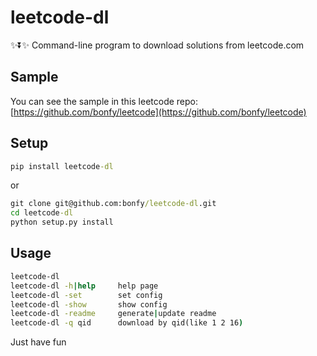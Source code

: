 # leetcode-dl
:sparkles::arrow_double_down::sparkles: Command-line program to download solutions from leetcode.com

## Sample

You can see the sample in this leetcode repo: [https://github.com/bonfy/leetcode](https://github.com/bonfy/leetcode)

## Setup

```cmd
pip install leetcode-dl
```

or 

```cmd
git clone git@github.com:bonfy/leetcode-dl.git
cd leetcode-dl
python setup.py install
```

## Usage

```cmd
leetcode-dl
leetcode-dl -h|help     help page
leetcode-dl -set        set config
leetcode-dl -show       show config
leetcode-dl -readme     generate|update readme
leetcode-dl -q qid      download by qid(like 1 2 16)
```

Just have fun